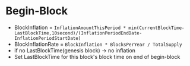 <!--
order: 3
-->

# Begin-Block

- BlockInflation = `InflationAmountThisPeriod * min(CurrentBlockTime-LastBlockTime,10second)/(InflationPeriodEndDate-InflationPeriodStartDate)`
- BlockInflationRate = `BlockInflation * BlocksPerYear / TotalSupply`
- if no LastBlockTime(genesis block) → no inflation
- Set LastBlockTime for this block's block time on end of begin-block 